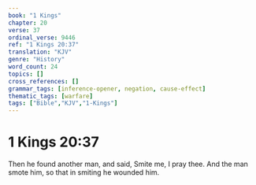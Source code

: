```yaml
---
book: "1 Kings"
chapter: 20
verse: 37
ordinal_verse: 9446
ref: "1 Kings 20:37"
translation: "KJV"
genre: "History"
word_count: 24
topics: []
cross_references: []
grammar_tags: [inference-opener, negation, cause-effect]
thematic_tags: [warfare]
tags: ["Bible","KJV","1-Kings"]
---
```


# 1 Kings 20:37

Then he found another man, and said, Smite me, I pray thee. And the man smote him, so that in smiting he wounded him.
